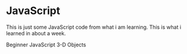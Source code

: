JavaScript
==========
This is just some JavaScript code from what i am learning. This is what i learned in about a week.

Beginner JavaScript 3-D Objects
